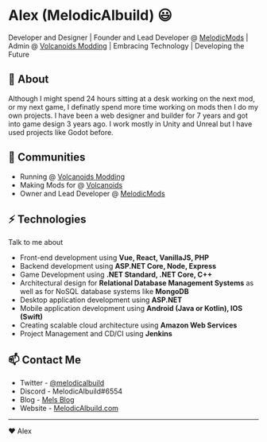 # Alex (MelodicAlbuild) 😃
Developer and Designer | Founder and Lead Developer @ [MelodicMods](https://github.com/melodicmods) | Admin @ [Volcanoids Modding](https://github.com/VolcanoidsModding) | Embracing Technology | Developing the Future

## 🧐 About
Although I might spend 24 hours sitting at a desk working on the next mod, or my next game, I definatly spend more time working
on mods then I do my own projects. I have been a web designer and builder for 7 years and got into game design 3 years ago. I work 
mostly in Unity and Unreal but I have used projects like Godot before.

## 👯 Communities
- Running @ [Volcanoids Modding](https://discord.gg/volcanoids)
- Making Mods for @ [Volcanoids](https://discord.gg/volcanoids)
- Owner and Lead Developer @ [MelodicMods](https://melodicalbuild.me)

## ⚡ Technologies
Talk to me about
- Front-end development using **Vue, React, VanillaJS, PHP**
- Backend development using **ASP.NET Core, Node, Express**
- Game Development using **.NET Standard, .NET Core, C++**
- Architectural design for **Relational Database Management Systems** as well as for NoSQL database systems like **MongoDB**
- Desktop application development using **ASP.NET**
- Mobile application development using **Android (Java or Kotlin), IOS (Swift)**
- Creating scalable cloud architecture using **Amazon Web Services**
- Project Management and CD/CI using **Jenkins**

## 📫 Contact Me
- Twitter - [@melodicalbuild](https://twitter.com/melodicalbuild)
- Discord - MelodicAlbuild#6554
- Blog - [Mels Blog](https://docs.melodicalbuild.com/blog)
- Website - [MelodicAlbuild.com](https://melodicalbuild.com)

---
❤ Alex
